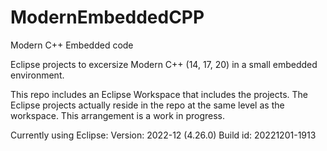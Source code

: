 # ModernEmbeddedCPP
Modern C++ Embedded code

Eclipse projects to excersize Modern C++ (14, 17, 20) in a small embedded environment.

This repo includes an Eclipse Workspace that includes the projects. The Eclipse projects actually reside in the repo at the same level as the workspace. This arrangement is a work in progress.

Currently using Eclipse:
Version: 2022-12 (4.26.0)
Build id: 20221201-1913
